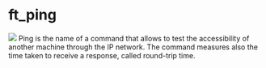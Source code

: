 # ft_ping
<img src="http://moongolf.com/wp-content/uploads/2017/03/logo-ping-large.jpg" />
Ping is the name of a command that allows to test the accessibility of another machine through the IP network. The command measures also the time taken to receive a response, called round-trip time.
